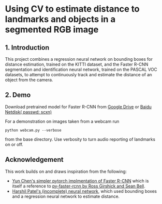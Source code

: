 # Using CV to estimate distance to landmarks and objects in a segmented RGB image

## 1. Introduction


This project combines a regression neural network on bounding boxes for distance estimation, trained on the KITTI dataset, and the Faster R-CNN segmentation and identification neural network, trained on the PASCAL VOC datasets, to attempt to continuously track and estimate the distance of an object from the camera.



## 2. Demo

Download pretrained model for Faster R-CNN from [Google Drive](https://drive.google.com/open?id=1cQ27LIn-Rig4-Uayzy_gH5-cW-NRGVzY) or [Baidu Netdisk( passwd: scxn)](https://pan.baidu.com/s/1o87RuXW)

For a demonstration on images taken from a webcam run
```
python webcam.py --verbose
```
from the base directory. Use verbosity to turn audio reporting of landmarks on or off.


## Acknowledgement
This work builds on and draws inspiration from the following:

- [Yun Chen's simpler pytorch implmentation of Faster R-CNN](https://github.com/chenyuntc/simple-faster-rcnn-pytorch) which is itself a reference to [py-faster-rcnn by Ross Girshick and Sean Bell](https://github.com/rbgirshick/py-faster-rcnn).
- [Harshil Patel's (incomplete) neural network](https://github.com/harshilpatel312/KITTI-distance-estimation), which used bounding boxes and a regression neural network to estimate distance.
